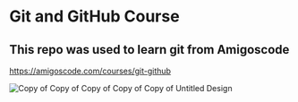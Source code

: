 # Git and GitHub Course

## This repo was used to learn git from Amigoscode

 https://amigoscode.com/courses/git-github
 
![Copy of Copy of Copy of Copy of Copy of Untitled Design](https://user-images.githubusercontent.com/85935053/141316681-d45fe5c6-dc1c-4bdf-a772-8b413341d8fa.png)
